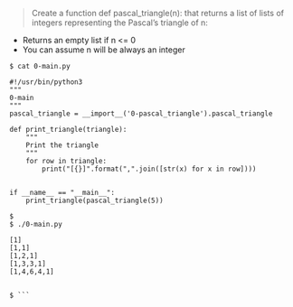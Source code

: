 > Create a function def pascal_triangle(n): that returns a list of lists of integers representing the Pascal’s triangle of n:

- Returns an empty list if n <= 0
- You can assume n will be always an integer
```
$ cat 0-main.py

#!/usr/bin/python3
"""
0-main
"""
pascal_triangle = __import__('0-pascal_triangle').pascal_triangle

def print_triangle(triangle):
    """
    Print the triangle
    """
    for row in triangle:
        print("[{}]".format(",".join([str(x) for x in row])))


if __name__ == "__main__":
    print_triangle(pascal_triangle(5))

$ 
$ ./0-main.py

[1]
[1,1]
[1,2,1]
[1,3,3,1]
[1,4,6,4,1]


$ ```
